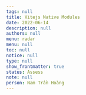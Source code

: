 ```yaml
---
tags: null
title: Vitejs Native Modules
date: 2022-06-14
description: null
authors: null
menu: radar
menu: null
toc: null
notice: null
type: null
show_frontmatter: true
status: Assess
note: null
person: Nam Trần Hoàng
---
```


